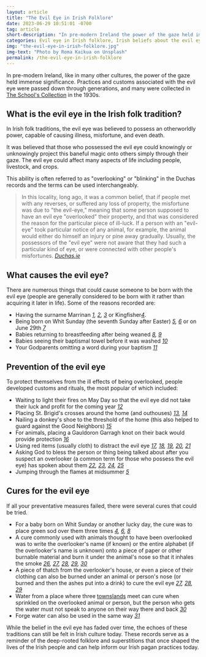 ```yaml
---
layout: article
title: "The Evil Eye in Irish Folklore"
date: 2023-06-29 10:51:01 -0700
tag: article
short-description: "In pre-modern Ireland the power of the gaze held immense significance. In this article, we delve into Irish folk traditions surrounding the evil eye, exploring its causes, cures, and preventive measures."
categories: Evil eye in Irish folklore, Irish beliefs about the evil eye, Protection against the evil eye in Ireland, Irish superstitions and the evil eye, Folk remedies for the evil eye in Ireland, Warding off the evil eye in Irish culture, Evil eye charms in Irish tradition, Curses and hexes in Irish folklore, Historical accounts of the evil eye in Ireland, Evil eye legends and stories in Irish culture, Folk practices to counteract the evil eye, Irish folk magic and the evil eye, Symbolism of the evil eye in Celtic heritage, Eye-shaped talismans in Irish tradition, Irish folklore and the power of gaze, Protecting livestock from the evil eye in Ireland, Folk rituals against malevolent glares, Evil eye curses and their prevention in Irish lore, Folk beliefs surrounding the evil eye in Ireland, Irish cultural perspectives on the evil eye
img: "the-evil-eye-in-irish-folklore.jpg"
img-text: "Photo by Roma Kaikua on Unsplash"
permalink: /the-evil-eye-in-irish-folklore
---
```


In pre-modern Ireland, like in many other cultures, the power of the gaze held immense significance. Practices and customs associated with the evil eye were passed down through generations, and many were collected in [The School's Collection](https://www.duchas.ie/en/cbes/volumes) in the 1930s. 

## What is the evil eye in the Irish folk tradition?

In Irish folk traditions, the evil eye was believed to possess an otherworldly power, capable of causing illness, misfortune, and even death. 

It was believed that those who possessed the evil eye could knowingly or unknowingly project this baneful magic onto others simply through their gaze. The evil eye could affect many aspects of life including people, livestock, and crops.

This ability is often referred to as "overlooking" or "blinking" in the Duchas records and the terms can be used interchangeably. 

> In this locality, long ago, it was a common belief, that if people met with any reverses, or suffered any loss of property, the misfortune was due to "the evil-eye," meaning that some person supposed to have an evil eye "overlooked" their property, and that was considered the reason for the particular piece of ill-luck. If a person with an "evil-eye" took particular notice of any animal, for example, the animal would either do himself an injury or pine away gradually. Usually, the possessors of the "evil eye" were not aware that they had such a particular kind of eye, or were connected with other people's misfortunes. <cite>[Duchas.ie](https://www.duchas.ie/en/cbes/4798707/4792015)</cite>

## What causes the evil eye?
There are numerous things that could cause someone to be born with the evil eye (people are generally considered to be born with it rather than acquiring it later in life). Some of the reasons recorded are:
* Having the surname  Marrinan <cite>[1](https://www.duchas.ie/en/cbes/4922351/4873216/5074432), [2](https://www.duchas.ie/en/cbes/4922393/4877569/5077077), [3](https://www.duchas.ie/en/cbes/4922382/4876167/5082478)</cite> or Kingfisher<cite>[4](https://www.duchas.ie/en/cbes/5008981/4973507/5111962)</cite>. 
* Being  born on Whit Sunday (the seventh Sunday after Easter) <cite>[5](https://archive.org/details/yearinireland00kevi/page/128/mode/2up?q=whitsuntide), [6](https://www.duchas.ie/en/cbes/5070796/5064658/5096240)</cite> or on June 29th <cite>[7](https://www.duchas.ie/en/cbes/5008981/4973507/5111962)</cite>
* Babies returning to breastfeeding after being weaned <cite>[8](), [9](https://www.duchas.ie/en/cbes/4658464/4658197)</cite> 
* Babies seeing their baptismal towel before it was washed <cite>[10](https://www.duchas.ie/en/cbes/4427931/4358497/4457849)</cite>
* Your Godparents omitting a word during your baptism <cite>[11](https://www.duchas.ie/en/cbes/4623000/4622359/4630274)</cite>

## Prevention of the evil eye
To protect themselves from the ill effects of being overlooked, people developed customs and rituals, the most popular of which included: 

* Waiting to light their fires on May Day so that the evil eye did not take their luck and profit for the coming year <cite>[12](https://www.duchas.ie/en/cbes/4672120/4671966/4682546)</cite>
* Placing St. Brigid's crosses around the home (and outhouses) <cite>[13](https://www.duchas.ie/en/cbes/5044788/5038305/5082738), [14](https://www.duchas.ie/en/cbes/5008834/4959611/5074118)</cite>
* Nailing a donkey's shoe to the threshold of the home (this also helped to guard against the Good Neighbors) <cite>[15](https://www.duchas.ie/en/cbes/4798736/4794649/4936824)</cite>
* For animals, placing a Gauldoron Garragh knot on their back would provide protection <cite>[16](https://www.duchas.ie/en/cbes/4658431/4654935/4660423)</cite>
* Using red items (usually cloth) to distract the evil eye <cite>[17](https://www.duchas.ie/en/cbes/4798657/4787663/4923346), [18](https://www.duchas.ie/en/cbes/4723864/4720225/4784682), [19](https://www.duchas.ie/en/cbes/4723877/4721389/4780066), [20](https://www.duchas.ie/en/cbes/4658464/4658197), [21](https://www.duchas.ie/en/cbes/4428024/4368926/4473452)</cite>
* Asking God to bless the person or thing being talked about after you suspect an overlooker (a common term for those who possess the evil eye) has spoken about them <cite>[22](https://www.duchas.ie/en/cbes/4569057/4567641), [23](https://www.duchas.ie/en/cbes/4428024/4368926/4473452), [24](https://www.duchas.ie/en/cbes/5070816/5066943/5097087), [25](https://www.duchas.ie/en/cbes/4770049/4769203/5015012)</cite>
* Jumping through the flames at midsummer <cite>[5](https://archive.org/details/yearinireland00kevi/page/144/mode/2up)</cite>

## Cures for the evil eye
If all your preventative measures failed, there were several cures that could be tried.
* For a baby born on Whit Sunday or another lucky day, the cure was to place green sod over them three times <cite>[4](https://www.duchas.ie/en/cbes/5008981/4973507/5111962), [6](https://www.duchas.ie/en/cbes/5070796/5064658/5096240), [8](https://www.duchas.ie/en/cbes/4658432/4655063/4660831)</cite>
* A cure commonly used with animals thought to have been overlooked was to write the overlooker's name (if known) or the entire alphabet (if the overlooker's name is unknown) onto a piece of paper or other burnable material and burn it under the animal's nose so that it inhales the smoke <cite>[26](https://www.duchas.ie/en/cbes/4658430/4654747/4659635), [27](https://www.duchas.ie/en/cbes/4798707/4792015), [28](https://www.duchas.ie/en/cbes/4658432/4655063/4660831), [29](https://www.duchas.ie/en/cbes/4798708/4792132), [30](https://www.duchas.ie/en/cbes/4658464/4658197)</cite>
* A piece of thatch from the overlooker's house, or even a piece of their clothing can also be burned under an animal or person's nose (or burned and then the ashes put into a drink) to cure the evil eye <cite>[27](https://www.duchas.ie/en/cbes/4798707/4792015), [28](https://www.duchas.ie/en/cbes/5070826/5068086/5098496), [29](https://www.duchas.ie/en/cbes/4602676/4594504)</cite>
* Water from a place where three [townslands](https://www.merriam-webster.com/dictionary/townland) meet can cure when sprinkled on the overlooked animal or person, but the person who gets the water must not speak to anyone on their way there and back <cite>[30](https://www.duchas.ie/en/cbes/4921645/4887470/5153911)</cite>
* Forge water can also be used in the same way <cite>[31](https://www.duchas.ie/en/cbes/5009330/5007563/5131158)</cite>

While the belief in the evil eye has faded over time, the echoes of these traditions can still be felt in Irish culture today. These records serve as a reminder of the deep-rooted folklore and superstitions that once shaped the lives of the Irish people and can help inform our Irish pagan practices today. 